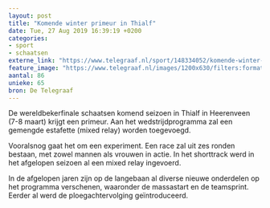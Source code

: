 ```yaml
---
layout: post
title: "Komende winter primeur in Thialf"
date: Tue, 27 Aug 2019 16:39:19 +0200
categories: 
- sport 
- schaatsen 
externe_link: "https://www.telegraaf.nl/sport/148334052/komende-winter-primeur-in-thialf"
feature_image: "https://www.telegraaf.nl/images/1200x630/filters:format(jpeg):quality(80)/cdn-kiosk-api.telegraaf.nl/741fb818-c8d8-11e9-968a-0217670beecd.jpg"
aantal: 86
unieke: 65
bron: De Telegraaf
---
```


<p class="intro">De wereldbekerfinale schaatsen komend seizoen in Thialf in Heerenveen (7-8 maart) krijgt een primeur. Aan het wedstrijdprogramma zal een gemengde estafette (mixed relay) worden toegevoegd.</p> <p>Vooralsnog gaat het om een experiment. Een race zal uit zes ronden bestaan, met zowel mannen als vrouwen in actie. In het shorttrack werd in het afgelopen seizoen al een mixed relay ingevoerd.</p><p>In de afgelopen jaren zijn op de langebaan al diverse nieuwe onderdelen op het programma verschenen, waaronder de massastart en de teamsprint. Eerder al werd de ploegachtervolging geïntroduceerd.</p>
